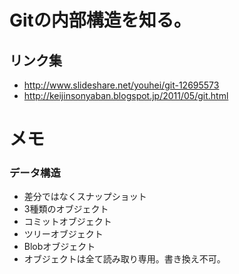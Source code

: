 # Gitの内部構造を知る。

## リンク集
* http://www.slideshare.net/youhei/git-12695573
* http://keijinsonyaban.blogspot.jp/2011/05/git.html

# メモ
### データ構造
* 差分ではなくスナップショット
* 3種類のオブジェクト
 * コミットオブジェクト
 * ツリーオブジェクト
 * Blobオブジェクト
* オブジェクトは全て読み取り専用。書き換え不可。
